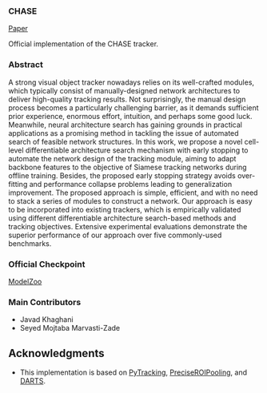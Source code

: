 ### CHASE
[Paper](https://arxiv.org/abs/2107.03463)

Official implementation of the CHASE tracker. 

### Abstract
A strong visual object tracker nowadays relies on its well-crafted modules, which typically consist of manually-designed network architectures to deliver high-quality tracking results. Not surprisingly, the manual design process becomes a particularly challenging barrier, as it demands sufficient prior experience, enormous effort, intuition, and perhaps some good luck. Meanwhile, neural architecture search has gaining grounds in practical applications as a promising method in tackling the issue of automated search of feasible network structures. In this work, we propose a novel cell-level differentiable architecture search mechanism with early stopping to automate the network design of the tracking module, aiming to adapt backbone features to the objective of Siamese tracking networks during offline training. Besides, the proposed early stopping strategy avoids over-fitting and performance collapse problems leading to generalization improvement. The proposed approach is simple, efficient, and with no need to stack a series of modules to construct a network. Our approach is easy to be incorporated into existing trackers, which is empirically validated using different differentiable architecture search-based methods and tracking objectives. Extensive experimental evaluations demonstrate the superior performance of our approach over five commonly-used benchmarks. 


### Official Checkpoint
[ModelZoo](https://drive.google.com/drive/folders/1LgtXDCFWzHVAPfT9-k5-9i5uIkBz6Eis?usp=sharing)

### Main Contributors
* Javad Khaghani
* Seyed Mojtaba Marvasti-Zade

## Acknowledgments
* This implementation is based on [PyTracking](https://github.com/visionml/pytracking), [PreciseROIPooling](https://github.com/vacancy/PreciseRoIPooling), and [DARTS](https://github.com/quark0/darts).  

